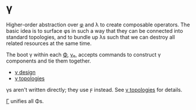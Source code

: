 # γ
Higher-order abstraction over [φ](phi.md) and λ to create composable operators. The basic idea is to surface φs in such a way that they can be connected into standard topologies, and to bundle up λs such that we can destroy all related resources at the same time.

The boot γ within each [Φ](Phi.md), [γ₀](gamma0.md), accepts commands to construct γ components and tie them together.

+ [γ design](gamma-design.md)
+ [γ topologies](gamma-topologies.md)

γs aren't written directly; they use ϝ instead. See [γ topologies](gamma-topologies.md) for details.

[Γ](Gamma.md) unifies all Φs.

